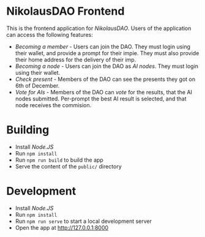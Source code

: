 # NikolausDAO Frontend

This is the frontend application for _NikolausDAO_. Users of the application can access the following features:

* _Becoming a member_ - Users can join the DAO. They must login using their wallet, and provide a prompt for their impie. They must also provide their home address for the delivery of their imp.
* _Becoming a node_ - Users can join the DAO as _AI nodes_. They must login using their wallet.
* _Check present_ - Members of the DAO can see the presents they got on 6th of December.
* _Vote for AIs_ - Members of the DAO can _vote_ for the results, that the AI nodes submitted. Per-prompt the best AI result is selected, and that node receives the commision.

# Building

* Install _Node.JS_
* Run `npm install`
* Run `npm run build` to build the app
* Serve the content of the `public/` directory

# Development

* Install _Node.JS_
* Run `npm install`
* Run `npm run serve` to start a local development server
* Open the app at http://127.0.0.1:8000

